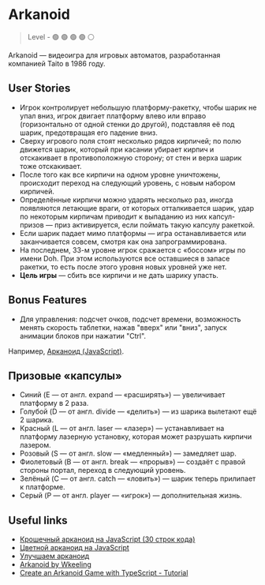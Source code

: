 # Arkanoid

> Level -  :green_circle: :green_circle: :green_circle: :green_circle: :white_circle:

Arkanoid — видеоигра для игровых автоматов, разработанная компанией Taito в 1986 году. 

## User Stories

- Игрок контролирует небольшую платформу-ракетку, чтобы шарик не упал вниз, игрок двигает платформу влево или вправо (горизонтально от одной стенки до другой), подставляя её под шарик, предотвращая его падение вниз.
- Cверху игрового поля стоят несколько рядов кирпичей; по полю движется шарик, который при касании убирает кирпич и отскакивает в противоположную сторону;
от стен и верха шарик тоже отскакивает.
- После того как все кирпичи на одном уровне уничтожены, происходит переход на следующий уровень, с новым набором кирпичей. 
- Определённые кирпичи можно ударять несколько раз, иногда появляются летающие враги, от которых отталкивается шарик, удар по некоторым кирпичам приводит к выпаданию из них капсул-призов — приз активируется, если поймать такую капсулу ракеткой.
- Если шарик падает мимо платформы — игра останавливается или заканчивается совсем, смотря как она запрограммирована. 
- На последнем, 33-м уровне игрок сражается с «боссом» игры по имени Doh. При этом используются все оставшиеся в запасе ракетки, то есть после этого уровня новых уровней уже нет.
- **Цель игры** — сбить все кирпичи и не дать шарику упасть.

## Bonus Features

- Для управления: подсчет очков, подсчет времени, возможность менять скорость таблетки, нажав "вверх" или "вниз", запуск анимации блоков при нажатии "Ctrl".

Например, [Арканоид (JavaScript)](http://tm.spbstu.ru/%D0%90%D1%80%D0%BA%D0%B0%D0%BD%D0%BE%D0%B8%D0%B4_(JavaScript)).

## Призовые «капсулы»

- Синий (E — от англ. expand — «расширять») — увеличивает платформу в 2 раза.
- Голубой (D — от англ. divide — «делить») — из шарика вылетают ещё 2 шарика.
- Красный (L — от англ. laser — «лазер») — устанавливает на платформу лазерную установку, которая может разрушать кирпичи лазером.
- Розовый (S — от англ. slow — «медленный») — замедляет шар.
- Фиолетовый (B — от англ. break — «прорыв») — создаёт с правой стороны портал, переход в следующий уровень.
- Зелёный (C — от англ. catch — «ловить») — шарик теперь прилипает к платформе.
- Серый (P — от англ. player — «игрок») — дополнительная жизнь.

## Useful links

- [Крошечный арканоид на JavaScript (30 строк кода)](https://habr.com/ru/post/202530/)
- [Цветной арканоид на JavaScript](https://thecode.media/arcanoid/)
- [Улучшаем арканоид](https://thecode.media/ark/)
- [Arkanoid by Wkeeling](https://github.com/wkeeling/arkanoid)
- [Create an Arkanoid Game with TypeScript - Tutorial](https://www.youtube.com/watch?v=7bejSTim38A&ab_channel=freeCodeCamp.org)
